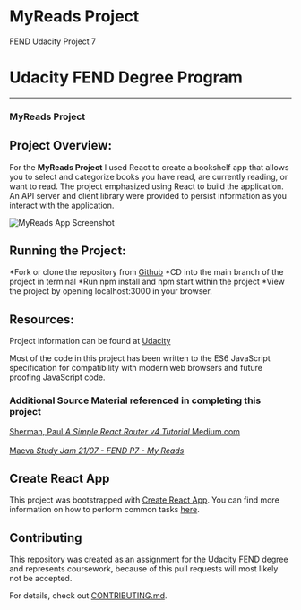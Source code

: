 # MyReads Project
FEND Udacity Project 7


# Udacity FEND Degree Program
---
### MyReads Project

## Project Overview:

For the **MyReads Project** I used React to create a bookshelf app that allows you to select and categorize books you have read, are currently reading, or want to read. The project emphasized using React to build the application. An API server and client library were provided to persist information as you interact with the application.

![MyReads App Screenshot](relative/path/to/myreads.jpg?raw=true "MyReads App")

## Running the Project:

*Fork or clone the repository from [Github](https://github.com/bailey-mae/reactnd-project-myreads-starter.git)
*CD into the main branch of the project in terminal
*Run npm install and npm start within the project
*View the project by opening localhost:3000 in your browser.

## Resources:

Project information can be found at [Udacity](https://www.udacity.com/)

Most of the code in this project has been written to the ES6 JavaScript specification for compatibility with modern web browsers and future proofing JavaScript code.

### Additional Source Material referenced in completing this project
[Sherman, Paul <em>A Simple React Router v4 Tutorial</em> Medium.com](https://medium.com/@pshrmn/a-simple-react-router-v4-tutorial-7f23ff27adf)<br></br>
[Maeva <em>Study Jam 21/07 - FEND P7 - My Reads</em>](https://youtu.be/i6L2jLHV9j8)


## Create React App

This project was bootstrapped with [Create React App](https://github.com/facebookincubator/create-react-app). You can find more information on how to perform common tasks [here](https://github.com/facebookincubator/create-react-app/blob/master/packages/react-scripts/template/README.md).

## Contributing

This repository was created as an assignment for the Udacity FEND degree and represents coursework, because of this pull requests will most likely not be accepted.

For details, check out [CONTRIBUTING.md](CONTRIBUTING.md).

